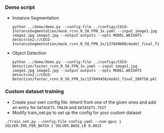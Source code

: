 ### Demo script
- Instance Segmentation
    ```
    python ../demo/demo.py --config-file ../configs/COCO-InstanceSegmentation/mask_rcnn_R_50_FPN_3x.yaml --input image1.jpg image2.jpg image3.jpg --output outputs --opts MODEL.WEIGHTS detectron2://COCO-InstanceSegmentation/mask_rcnn_R_50_FPN_3x/137849600/model_final_f10217.pkl
    ```
- Object Detection
    ```
    python ../demo/demo.py --config-file ../configs/COCO-Detection/faster_rcnn_R_50_FPN_3x.yaml --input image1.jpg image2.jpg image3.jpg --output outputs --opts MODEL.WEIGHTS detectron2://COCO-Detection/faster_rcnn_R_50_FPN_3x/137849458/model_final_280758.pkl
    ```

### Custom dataset training
- Create your own config file. Inherit from one of the given ones and add an entry for `DATASETS.TRAIN` and `DATASETS.TEST`
- Modify train_net.py to set up the config for your custom dataset
```
./train_net.py --config-file config.yaml --num-gpus 1 SOLVER.IMS_PER_BATCH 2 SOLVER.BASE_LR 0.0025
```
